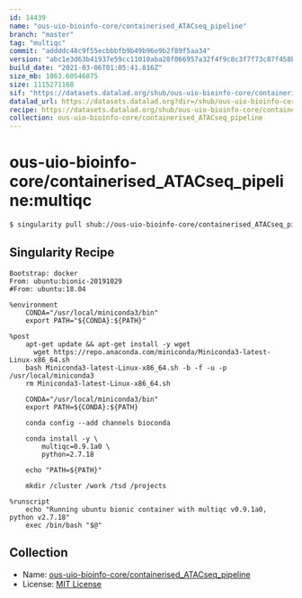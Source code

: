 ```yaml
---
id: 14439
name: "ous-uio-bioinfo-core/containerised_ATACseq_pipeline"
branch: "master"
tag: "multiqc"
commit: "addddc48c9f55ecbbbfb9b49b96e9b2f89f5aa34"
version: "abc1e3d63b41937e59cc11010aba28f066957a32f4f9c8c3f7f73c87f458be7d"
build_date: "2021-03-06T01:05:41.816Z"
size_mb: 1063.60546875
size: 1115271168
sif: "https://datasets.datalad.org/shub/ous-uio-bioinfo-core/containerised_ATACseq_pipeline/multiqc/2021-03-06-addddc48-abc1e3d6/abc1e3d63b41937e59cc11010aba28f066957a32f4f9c8c3f7f73c87f458be7d.sif"
datalad_url: https://datasets.datalad.org?dir=/shub/ous-uio-bioinfo-core/containerised_ATACseq_pipeline/multiqc/2021-03-06-addddc48-abc1e3d6/
recipe: https://datasets.datalad.org/shub/ous-uio-bioinfo-core/containerised_ATACseq_pipeline/multiqc/2021-03-06-addddc48-abc1e3d6/Singularity
collection: ous-uio-bioinfo-core/containerised_ATACseq_pipeline
---
```


# ous-uio-bioinfo-core/containerised_ATACseq_pipeline:multiqc

```bash
$ singularity pull shub://ous-uio-bioinfo-core/containerised_ATACseq_pipeline:multiqc
```

## Singularity Recipe

```singularity
Bootstrap: docker
From: ubuntu:bionic-20191029
#From: ubuntu:18.04

%environment
	CONDA="/usr/local/miniconda3/bin"
	export PATH="${CONDA}:${PATH}"

%post
	apt-get update && apt-get install -y wget
      wget https://repo.anaconda.com/miniconda/Miniconda3-latest-Linux-x86_64.sh
	bash Miniconda3-latest-Linux-x86_64.sh -b -f -u -p /usr/local/miniconda3
	rm Miniconda3-latest-Linux-x86_64.sh

	CONDA="/usr/local/miniconda3/bin"
	export PATH=${CONDA}:${PATH}

	conda config --add channels bioconda

	conda install -y \
		multiqc=0.9.1a0 \
		python=2.7.18
		
	echo "PATH=${PATH}"

	mkdir /cluster /work /tsd /projects

%runscript
	echo "Running ubuntu bionic container with multiqc v0.9.1a0, python v2.7.18"
	exec /bin/bash "$@"
```

## Collection

 - Name: [ous-uio-bioinfo-core/containerised_ATACseq_pipeline](https://github.com/ous-uio-bioinfo-core/containerised_ATACseq_pipeline)
 - License: [MIT License](https://api.github.com/licenses/mit)

